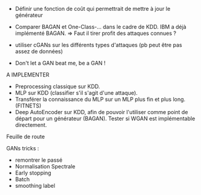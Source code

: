 - Définir une fonction de coût qui permettrait de mettre à jour le générateur

- Comparer BAGAN et One-Class-... dans le cadre de KDD. IBM a déjà implémenté BAGAN. => Faut il tirer profit des attaques connues ?

- utiliser cGANs sur les différents types d'attaques (pb peut être pas assez de données)

- Don't let a GAN beat me, be a GAN !

A IMPLEMENTER
- Preprocessing classique sur KDD.
- MLP sur KDD (classifier s'il s'agit d'une attaque).
- Transférer la connaissance du MLP sur un MLP plus fin et plus long. (FITNETS)
- Deep AutoEncoder sur KDD, afin de pouvoir l'utiliser comme point de départ pour un générateur (BAGAN). Tester si WGAN est implémentable directement.



Feuille de route

GANs tricks :

- remontrer le passé
- Normalisation Spectrale
- Early stopping
- Batch
- smoothing label